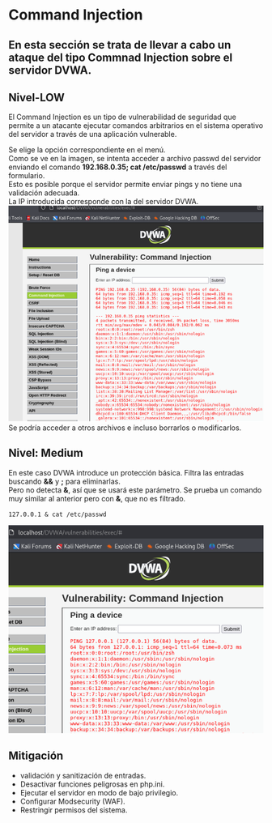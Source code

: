 # Command Injection
## En esta sección se trata de llevar a cabo un ataque del tipo Commnad Injection sobre el servidor DVWA. 
## Nivel-LOW
El Command Injection es un tipo de vulnerabilidad de seguridad que permite a un atacante ejecutar comandos arbitrarios en el sistema operativo del servidor a través de una aplicación vulnerable. 

Se elige la opción correspondiente en el menú.\
Como se ve en la imagen, se intenta acceder a archivo passwd del servidor enviando el comando **192.168.0.35; cat /etc/passwd** a través del formulario.\
Esto es posible porque el servidor permite enviar pings y no tiene una validación adecuada.\
La IP introducida corresponde con la del servidor DVWA.
![Ataque Commnad Injection](https://github.com/PPS11148274/apache_hardening/blob/main/DVWA/commnad_injection/asset/command_injection.png)\
Se podría acceder a otros archivos e incluso borrarlos o modificarlos.

## Nivel: Medium

En este caso DVWA introduce un protección básica. Filtra las entradas buscando **&&** y **;** para eliminarlas. \
Pero no detecta **&**, así que se usará este parámetro. Se prueba un comando muy similar al anterior pero con **&**, que no es filtrado.

```
127.0.0.1 & cat /etc/passwd
```

![Command Injection Medium](https://github.com/PPS11148274/apache_hardening/blob/main/DVWA/commnad_injection/asset/com_injection_med.png)

## Mitigación
  - validación y sanitización de entradas.
  - Desactivar funciones peligrosas en php.ini.
  - Ejecutar el servidor en modo de bajo privilegio.
  - Configurar Modsecurity (WAF).
  - Restringir permisos del sistema.



